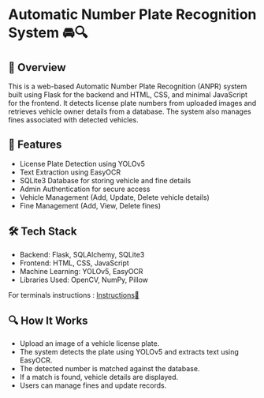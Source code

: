 # Automatic Number Plate Recognition System 🚘🔍
## 📌 Overview
This is a web-based Automatic Number Plate Recognition (ANPR) system built using Flask for the backend and HTML, CSS, and minimal JavaScript for the frontend. It detects license plate numbers from uploaded images and retrieves vehicle owner details from a database. The system also manages fines associated with detected vehicles.

## 🚀 Features
- License Plate Detection using YOLOv5
- Text Extraction using EasyOCR
- SQLite3 Database for storing vehicle and fine details
- Admin Authentication for secure access
- Vehicle Management (Add, Update, Delete vehicle details)
- Fine Management (Add, View, Delete fines)

## 🛠️ Tech Stack
- Backend: Flask, SQLAlchemy, SQLite3
- Frontend: HTML, CSS, JavaScript
- Machine Learning: YOLOv5, EasyOCR
- Libraries Used: OpenCV, NumPy, Pillow

For terminals instructions : [Instructions📜](Instructions.md)

## 🔍 How It Works
- Upload an image of a vehicle license plate.
- The system detects the plate using YOLOv5 and extracts text using EasyOCR.
- The detected number is matched against the database.
- If a match is found, vehicle details are displayed.
- Users can manage fines and update records.
